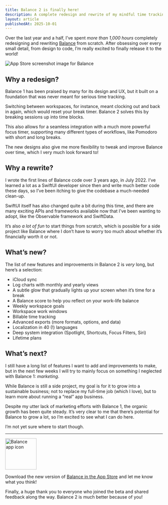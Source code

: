 ```yaml
---
title: Balance 2 is finally here!
description: A complete redesign and rewrite of my mindful time tracking app Balance.
layout: article
publishedAt: 2025-10-01
---
```


Over the last year and a half, I’ve spent _more than 1,000 hours_ completely redesigning and rewriting [Balance](/balance/) from scratch. After obsessing over every small detail, from design to code, I’m really excited to finally release it to the world!

![App Store screenshot image for Balance](https://cdn.alexandersandberg.com/balance/screenshot-1.png)

## Why a redesign?

Balance 1 has been praised by many for its design and UX, but it built on a foundation that was never meant for serious time tracking.

Switching between workspaces, for instance, meant clocking out and back in again, which would reset your break timer. Balance 2 solves this by breaking sessions up into time blocks.

This also allows for a seamless integration with a much more powerful focus timer, supporting many different types of workflows, like Pomodoro with short and long breaks.

The new designs also give me more flexibility to tweak and improve Balance over time, which I very much look forward to!

## Why a rewrite?

I wrote the first lines of Balance code over 3 years ago, in July 2022. I’ve learned a lot as a SwiftUI developer since then and write much better code these days, so I’ve been itching to give the codebase a much-needed clean-up.

SwiftUI itself has also changed quite a bit during this time, and there are many exciting APIs and frameworks available now that I’ve been wanting to adopt, like the Observable framework and SwiftData.

It’s also _a lot of fun_ to start things from scratch, which is possible for a side project like Balance where I don’t have to worry too much about whether it’s financially worth it or not.

## What’s new?
 
The list of new features and improvements in Balance 2 is _very_ long, but here’s a selection:

- iCloud sync
- Log charts with monthly and yearly views
- A subtle glow that gradually lights up your screen when it’s time for a break
- A Balance score to help you reflect on your work-life balance
- Weekly workspace goals
- Workspace work windows
- Billable time tracking
- Advanced exports (more formats, options, and data)
- Localization in 40 (!) languages
- Deep system integration (Spotlight, Shortcuts, Focus Filters, Siri)
- Lifetime plans

## What’s next?

I still have a long list of features I want to add and improvements to make, but in the next few weeks I will try to mainly focus on something I neglected with Balance 1: _marketing_.

While Balance is still a side project, my goal is for it to grow into a sustainable business; not to replace my full-time job (which I love), but to learn more about running a “real” app business.

Despite my utter lack of marketing efforts with Balance 1, the organic growth has been quite steady. It’s very clear to me that there’s potential for Balance to grow a lot, so I’m excited to see what I can do here.

I’m not yet sure where to start though.

---

<img src="https://cdn.alexandersandberg.com/balance/balance2-icon.png" alt="Balance app icon" class="plain" style="width: 100px; margin:0 auto;" />

Download the new version of [Balance in the App Store](https://apps.apple.com/app/apple-store/id1637311725?pt=121705464&ct=balance2-article&mt=8) and let me know what you think!

Finally, a huge thank you to everyone who joined the beta and shared feedback along the way. Balance 2 is much better because of you!
